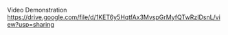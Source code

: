 Video Demonstration
https://drive.google.com/file/d/1KET6y5HqtfAx3MvspGrMyfQTwRzIDsnL/view?usp=sharing
